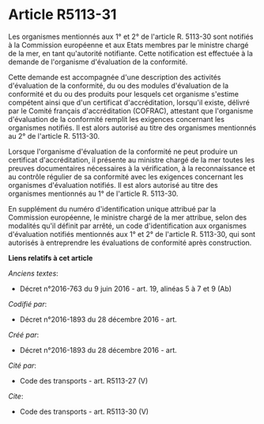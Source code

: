# Article R5113-31

Les organismes mentionnés aux 1° et 2° de l'article R. 5113-30 sont notifiés à la Commission européenne et aux Etats membres
par le ministre chargé de la mer, en tant qu'autorité notifiante. Cette notification est effectuée à la demande de
l'organisme d'évaluation de la conformité. 

Cette demande est accompagnée d'une description des activités d'évaluation de la conformité, du ou des modules d'évaluation
de la conformité et du ou des produits pour lesquels cet organisme s'estime compétent ainsi que d'un certificat
d'accréditation, lorsqu'il existe, délivré par le Comité français d'accréditation (COFRAC), attestant que l'organisme
d'évaluation de la conformité remplit les exigences concernant les organismes notifiés. Il est alors autorisé au titre des
organismes mentionnés au 2° de l'article R. 5113-30. 

Lorsque l'organisme d'évaluation de la conformité ne peut produire un certificat d'accréditation, il présente au ministre
chargé de la mer toutes les preuves documentaires nécessaires à la vérification, à la reconnaissance et au contrôle régulier
de sa conformité avec les exigences concernant les organismes d'évaluation notifiés. Il est alors autorisé au titre des
organismes mentionnés au 1° de l'article R. 5113-30. 

En supplément du numéro d'identification unique attribué par la Commission européenne, le ministre chargé de la mer attribue,
selon des modalités qu'il définit par arrêté, un code d'identification aux organismes d'évaluation notifiés mentionnés aux 1°
et 2° de l'article R. 5113-30, qui sont autorisés à entreprendre les évaluations de conformité après construction.

**Liens relatifs à cet article**

_Anciens textes_:

  - Décret n°2016-763 du 9 juin 2016 - art. 19, alinéas 5 à 7 et 9  (Ab)

_Codifié par_:

  - Décret n°2016-1893 du 28 décembre 2016 - art.

_Créé par_:

  - Décret n°2016-1893 du 28 décembre 2016 - art.

_Cité par_:

  - Code des transports - art. R5113-27 (V)

_Cite_:

  - Code des transports - art. R5113-30 (V)
